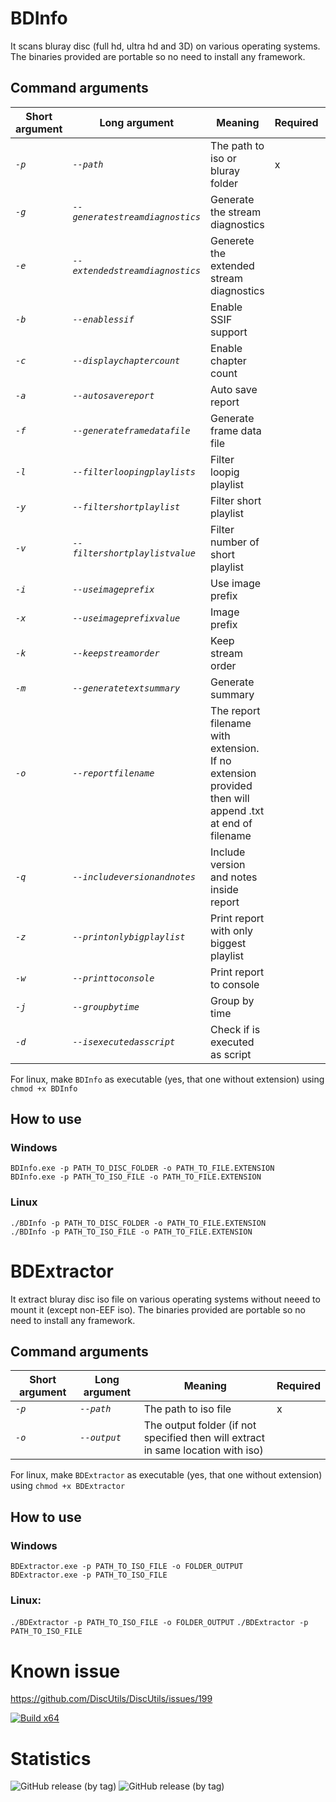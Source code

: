 # BDInfo

It scans bluray disc (full hd, ultra hd and 3D) on various operating systems. The binaries provided are portable so no need to install any framework.

## Command arguments

| Short argument | Long argument | Meaning | Required | Default |
| --- | --- | --- | --- | --- |
| _`-p`_ | _`--path`_ | The path to iso or bluray folder | x |  |
| _`-g`_ | _`--generatestreamdiagnostics`_ | Generate the stream diagnostics |  | False |
| _`-e`_ | _`--extendedstreamdiagnostics`_ | Generete the extended stream diagnostics |  | False |
| _`-b`_ | _`--enablessif`_ | Enable SSIF support |  | False |
| _`-c`_ | _`--displaychaptercount`_ | Enable chapter count |  | False |
| _`-a`_ | _`--autosavereport`_ | Auto save report |  | False |
| _`-f`_ | _`--generateframedatafile`_ | Generate frame data file |  | False |
| _`-l`_ | _`--filterloopingplaylists`_ | Filter loopig playlist |  | False |
| _`-y`_ | _`--filtershortplaylist`_ | Filter short playlist |  | False |
| _`-v`_ | _`--filtershortplaylistvalue`_ | Filter number of short playlist |  | 20 |
| _`-i`_ | _`--useimageprefix`_ | Use image prefix |  | False |
| _`-x`_ | _`--useimageprefixvalue`_ | Image prefix |  | video- |
| _`-k`_ | _`--keepstreamorder`_ | Keep stream order |  | False |
| _`-m`_ | _`--generatetextsummary`_ | Generate summary |  | False |
| _`-o`_ | _`--reportfilename`_ | The report filename with extension. If no extension provided then will append .txt at end of filename |  |  |
| _`-q`_ | _`--includeversionandnotes`_ | Include version and notes inside report |  | False |
| _`-z`_ | _`--printonlybigplaylist`_ | Print report with only biggest playlist |  | False |
| _`-w`_ | _`--printtoconsole`_ | Print report to console |  | False |
| _`-j`_ | _`--groupbytime`_ | Group by time |  | False |
| _`-d`_ | _`--isexecutedasscript`_ | Check if is executed as script |  | False |


For linux, make `BDInfo` as executable (yes, that one without extension) using `chmod +x BDInfo`

## How to use 

### Windows
`BDInfo.exe -p PATH_TO_DISC_FOLDER -o PATH_TO_FILE.EXTENSION`  
`BDInfo.exe -p PATH_TO_ISO_FILE -o PATH_TO_FILE.EXTENSION`  

### Linux  
`./BDInfo -p PATH_TO_DISC_FOLDER -o PATH_TO_FILE.EXTENSION`  
`./BDInfo -p PATH_TO_ISO_FILE -o PATH_TO_FILE.EXTENSION`

# BDExtractor

It extract bluray disc iso file on various operating systems without neeed to mount it (except non-EEF iso). The binaries provided are portable so no need to install any framework.

## Command arguments

| Short argument | Long argument | Meaning | Required |
| --- | --- | --- | --- |
| _`-p`_ | _`--path`_ | The path to iso file | x |
| _`-o`_ | _`--output`_ | The output folder (if not specified then will extract in same location with iso) |  |

For linux, make `BDExtractor` as executable (yes, that one without extension) using `chmod +x BDExtractor`

## How to use

### Windows
`BDExtractor.exe -p PATH_TO_ISO_FILE -o FOLDER_OUTPUT`  
`BDExtractor.exe -p PATH_TO_ISO_FILE`  

### Linux:  
`./BDExtractor -p PATH_TO_ISO_FILE -o FOLDER_OUTPUT`
`./BDExtractor -p PATH_TO_ISO_FILE`

# Known issue

https://github.com/DiscUtils/DiscUtils/issues/199

[![Build x64](https://github.com/dotnetcorecorner/BDInfo/actions/workflows/dotnet.yml/badge.svg)](https://github.com/dotnetcorecorner/BDInfo/actions/workflows/dotnet.yml)

# Statistics

![GitHub release (by tag)](https://img.shields.io/github/downloads/dotnetcorecorner/bdinfo/win-1.0.0/total?style=flat-square)  ![GitHub release (by tag)](https://img.shields.io/github/downloads/dotnetcorecorner/bdinfo/linux-1.0.0/total?style=flat-square)
